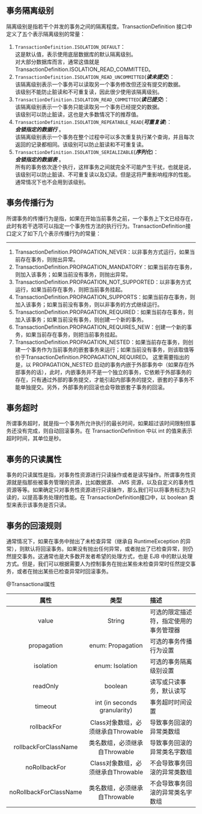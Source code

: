 
## 事务隔离级别
隔离级别是指若干个并发的事务之间的隔离程度。TransactionDefinition 接口中定义了五个表示隔离级别的常量：

1. `TransactionDefinition.ISOLATION_DEFAULT`：  
这是默认值，表示使用底层数据库的默认隔离级别。  
对大部分数据库而言，通常这值就是TransactionDefinition.ISOLATION_READ_COMMITTED。
2. `TransactionDefinition.ISOLATION_READ_UNCOMMITTED`(***读未提交***)：  
该隔离级别表示一个事务可以读取另一个事务修改但还没有提交的数据。  
该级别不能防止脏读和不可重复读，因此很少使用该隔离级别。
3. `TransactionDefinition.ISOLATION_READ_COMMITTED`(***读已提交***)：  
该隔离级别表示一个事务只能读取另一个事务已经提交的数据。  
该级别可以防止脏读，这也是大多数情况下的推荐值。
4. `TransactionDefinition.ISOLATION_REPEATABLE_READ`(***可重复读***)：  
***会锁指定的数据行*** 。  
该隔离级别表示一个事务在整个过程中可以多次重复执行某个查询，并且每次返回的记录都相同。该级别可以防止脏读和不可重复读。
5. `TransactionDefinition.ISOLATION_SERIALIZABLE`(***序列化***)：  
***会锁指定的数据表*** 。  
所有的事务依次逐个执行，这样事务之间就完全不可能产生干扰，也就是说，该级别可以防止脏读、不可重复读以及幻读。但是这将严重影响程序的性能。通常情况下也不会用到该级别。




## 事务传播行为
所谓事务的传播行为是指，如果在开始当前事务之前，一个事务上下文已经存在，此时有若干选项可以指定一个事务性方法的执行行为。TransactionDefinition接口定义了如下几个表示传播行为的常量：
- - -

1. TransactionDefinition.PROPAGATION_NEVER：以非事务方式运行，如果当前存在事务，则抛出异常。
2. TransactionDefinition.PROPAGATION_MANDATORY：如果当前存在事务，则加入该事务；如果当前没有事务，则抛出异常。 
　　
3. TransactionDefinition.PROPAGATION_NOT_SUPPORTED：以非事务方式运行，如果当前存在事务，则把当前事务挂起。
4. TransactionDefinition.PROPAGATION_SUPPORTS：如果当前存在事务，则加入该事务；如果当前没有事务，则以非事务的方式继续运行。 
　　
5. TransactionDefinition.PROPAGATION_REQUIRED：如果当前存在事务，则加入该事务；如果当前没有事务，则创建一个新的事务。
6. TransactionDefinition.PROPAGATION_REQUIRES_NEW：创建一个新的事务，如果当前存在事务，则把当前事务挂起。 
　　
7. TransactionDefinition.PROPAGATION_NESTED：如果当前存在事务，则创建一个事务作为当前事务的嵌套事务来运行；如果当前没有事务，则该取值等价于TransactionDefinition.PROPAGATION_REQUIRED。
这里需要指出的是，以 PROPAGATION_NESTED 启动的事务内嵌于外部事务中（如果存在外部事务的话），此时，内嵌事务并不是一个独立的事务，它依赖于外部事务的存在，只有通过外部的事务提交，才能引起内部事务的提交，嵌套的子事务不能单独提交。另外，外部事务的回滚也会导致嵌套子事务的回滚。

## 事务超时
所谓事务超时，就是指一个事务所允许执行的最长时间，如果超过该时间限制但事务还没有完成，则自动回滚事务。在 TransactionDefinition 中以 int 的值来表示超时时间，其单位是秒。


## 事务的只读属性
事务的只读属性是指，对事务性资源进行只读操作或者是读写操作。所谓事务性资源就是指那些被事务管理的资源，比如数据源、 JMS 资源，以及自定义的事务性资源等等。如果确定只对事务性资源进行只读操作，那么我们可以将事务标志为只读的，以提高事务处理的性能。在 TransactionDefinition接口中，以 boolean 类型来表示该事务是否只读。

## 事务的回滚规则
通常情况下，如果在事务中抛出了未检查异常（继承自 RuntimeException 的异常），则默认将回滚事务。如果没有抛出任何异常，或者抛出了已检查异常，则仍然提交事务。这通常也是大多数开发者希望的处理方式，也是 EJB 中的默认处理方式。但是，我们可以根据需要人为控制事务在抛出某些未检查异常时任然提交事务，或者在抛出某些已检查异常时回滚事务。


@Transactional属性 

|属性	|类型	|描述 |
|:----------:|:-------------:|:-------------|
|value	      |String	                                        |可选的限定描述符，指定使用的事务管理器|
|propagation	|enum: Propagation	                            |可选的事务传播行为设置|
|isolation	  |enum: Isolation	                              |可选的事务隔离级别设置|
|readOnly	    |boolean	                                      |读写或只读事务，默认读写|
|timeout	    |int (in seconds granularity)	                  |事务超时时间设置|
|rollbackFor	|Class对象数组，必须继承自Throwable	              |导致事务回滚的异常类数组|
|rollbackForClassName	  |类名数组，必须继承自Throwable	        |导致事务回滚的异常类名字数组|
|noRollbackFor	        |Class对象数组，必须继承自Throwable	    |不会导致事务回滚的异常类数组|
|noRollbackForClassName	|类名数组，必须继承自Throwable	        |不会导致事务回滚的异常类名字数组|
